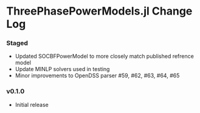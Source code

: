 ThreePhasePowerModels.jl Change Log
===================================

### Staged
- Updated SOCBFPowerModel to more closely match published refrence model
- Update MINLP solvers used in testing
- Minor improvements to OpenDSS parser #59, #62, #63, #64, #65

### v0.1.0
- Initial release

